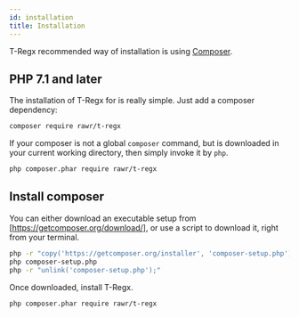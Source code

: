 ```yaml
---
id: installation
title: Installation
---
```


T-Regx recommended way of installation is using <a href="https://packagist.org/packages/rawr/t-regx" target="_blank">Composer</a>.

## PHP 7.1 and later

The installation of T-Regx for is really simple. Just add a composer dependency:
```bash
composer require rawr/t-regx
```

If your composer is not a global `composer` command, but is downloaded in your current working directory,
then simply invoke it by `php`.

```bash
php composer.phar require rawr/t-regx
```

## Install composer

You can either download an executable setup from [https://getcomposer.org/download/], or use a script to download it,
right from your terminal.

```bash
php -r "copy('https://getcomposer.org/installer', 'composer-setup.php');"
php composer-setup.php
php -r "unlink('composer-setup.php');"
```

Once downloaded, install T-Regx.

```bash
php composer.phar require rawr/t-regx
```

[https://getcomposer.org/download/]: https://getcomposer.org/download

